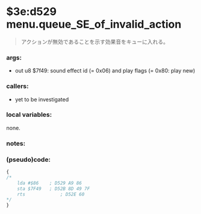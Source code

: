 ﻿

# $3e:d529 menu.queue_SE_of_invalid_action
> アクションが無効であることを示す効果音をキューに入れる。

### args:
+	out u8 $7f49: sound effect id (= 0x06) and play flags (= 0x80: play new)

### callers:
+	yet to be investigated

### local variables:
none.

### notes:


### (pseudo)code:
```js
{
/*
    lda #$86    ; D529 A9 86
    sta $7F49   ; D52B 8D 49 7F
    rts             ; D52E 60
*/
}
```


